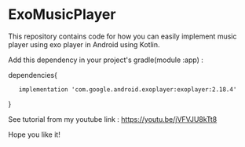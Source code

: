 # ExoMusicPlayer

This repository contains code for how you can easily implement music player using exo player in Android using Kotlin.

Add this dependency in your project's gradle(module :app) : 

dependencies{

       implementation 'com.google.android.exoplayer:exoplayer:2.18.4'

}

 See tutorial from my youtube link : https://youtu.be/jVFVJU8kTt8

Hope you like it!
